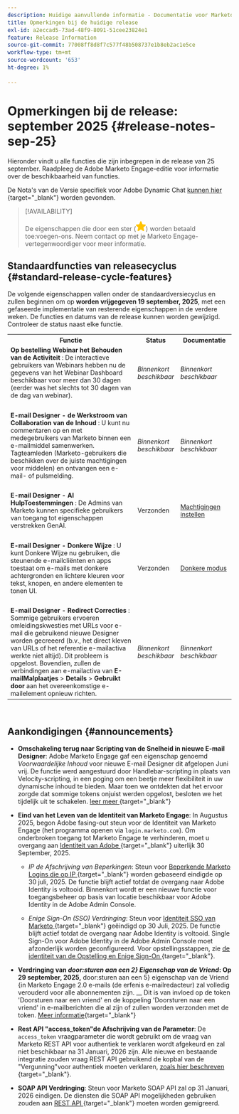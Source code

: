 ```yaml
---
description: Huidige aanvullende informatie - Documentatie voor Marketo - Productdocumentatie
title: Opmerkingen bij de huidige release
exl-id: a2eccad5-73ad-48f9-8091-51cee23824e1
feature: Release Information
source-git-commit: 77008ff8d8f7c577f48b508737e1b8eb2ac1e5ce
workflow-type: tm+mt
source-wordcount: '653'
ht-degree: 1%

---
```


# Opmerkingen bij de release: september 2025 {#release-notes-sep-25}

Hieronder vindt u alle functies die zijn inbegrepen in de release van 25 september. Raadpleeg de Adobe Marketo Engage-editie voor informatie over de beschikbaarheid van functies.

De Nota&#39;s van de Versie specifiek voor Adobe Dynamic Chat [ kunnen hier ](/help/marketo/release-notes/dynamic-chat.md){target="_blank"} worden gevonden.

>[!AVAILABILITY]
>
>De eigenschappen die door een ster (![ worden aangegeven ster ](assets/yellow-star.png)) worden betaald toe:voegen-ons. Neem contact op met je Marketo Engage-vertegenwoordiger voor meer informatie.

## Standaardfuncties van releasecyclus {#standard-release-cycle-features}

De volgende eigenschappen vallen onder de standaardversiecyclus en zullen beginnen om op **worden vrijgegeven 19 september, 2025**, met een gefaseerde implementatie van resterende eigenschappen in de verdere weken. De functies en datums van de release kunnen worden gewijzigd. Controleer de status naast elke functie.

<table style="table-layout:auto">
 <tbody>
 <tr>
   <th style="width:65%">Functie</th>
   <th style="width:10%">Status</th>
   <th style="width:25%">Documentatie</th>
  </tr>
  <tr>
   <td><strong> Op bestelling Webinar het Behouden van de Activiteit </strong>: De interactieve gebruikers van Webinars hebben nu de gegevens van het Webinar Dashboard beschikbaar voor meer dan 30 dagen (eerder was het slechts tot 30 dagen van de dag van webinar).</td>
   <td><i>Binnenkort beschikbaar</i></td>
   <td><i>Binnenkort beschikbaar</i></td>
  </tr>
  <tr>
   <td> </td>
   <td> </td>
   <td> </td>
  </tr>
  <tr>
   <td><strong> E-mail Designer - de Werkstroom van Collaboration van de Inhoud </strong>: U kunt nu commentaren op en met medegebruikers van Marketo binnen een e-mailmiddel samenwerken. Tagteamleden (Marketo-gebruikers die beschikken over de juiste machtigingen voor middelen) en ontvangen een e-mail- of pulsmelding.</td>
   <td><i>Binnenkort beschikbaar</i></td>
   <td><i>Binnenkort beschikbaar</i></td>
  </tr>
  <tr>
   <td> </td>
   <td> </td>
   <td> </td>
  </tr>
  <tr>
   <td><strong> E-mail Designer - AI HulpToestemmingen </strong>: De Admins van Marketo kunnen specifieke gebruikers van toegang tot eigenschappen verstrekken GenAI.</td>
   <td>Verzonden</td>
   <td><a href="/help/marketo/product-docs/email-marketing/email-designer/ai-assistant.md#set-up-permissions">Machtigingen instellen</a></td>
  </tr>
  <tr>
   <td> </td>
   <td> </td>
   <td> </td>
  </tr>
  <tr>
   <td><strong> E-mail Designer - Donkere Wijze </strong>: U kunt Donkere Wijze nu gebruiken, die steunende e-mailcliënten en apps toestaat om e-mails met donkere achtergronden en lichtere kleuren voor tekst, knopen, en andere elementen te tonen UI.</td>
   <td>Verzonden</td>
   <td><a href="/help/marketo/product-docs/email-marketing/email-designer/dark-mode.md">Donkere modus</a></td>
  </tr>
  <tr>
   <td> </td>
   <td> </td>
   <td> </td>
  </tr>
  <tr>
   <td><strong> E-mail Designer - Redirect Correcties </strong>: Sommige gebruikers ervoeren omleidingskwesties met URLs voor e-mail die gebruikend nieuwe Designer worden gecreeerd (b.v., het direct kleven van URLs of het referentie e-mailactiva werkte niet altijd). Dit probleem is opgelost. Bovendien, zullen de verbindingen aan e-mailactiva van <b> E-mailMalplaatjes </b> &gt; <b> Details </b> &gt; <b> Gebruikt door </b> aan het overeenkomstige e-mailelement opnieuw richten.</td>
   <td><i>Binnenkort beschikbaar</i></td>
   <td><i>Binnenkort beschikbaar</i></td>
  </tr>
  </tbody>
</table>
<br/>

## Aankondigingen {#announcements}

* **Omschakeling terug naar Scripting van de Snelheid in nieuwe E-mail Designer**: Adobe Marketo Engage gaf een eigenschap genoemd _Voorwaardelijke Inhoud_ voor nieuwe E-mail Designer dit afgelopen Juni vrij. De functie werd aangestuurd door Handlebar-scripting in plaats van Velocity-scripting, in een poging om een beetje meer flexibiliteit in uw dynamische inhoud te bieden. Maar toen we ontdekten dat het ervoor zorgde dat sommige tokens onjuist werden opgelost, besloten we het tijdelijk uit te schakelen. [ leer meer ](https://nation.marketo.com/t5/product-blogs/update-on-email-scripting-in-the-new-email-designer/ba-p/358179){target="_blank"}

* **Eind van het Leven van de Identiteit van Marketo Engage**: In Augustus 2025, begon Adobe fasing-out steun voor de Identiteit van Marketo Engage (het programma openen via `login.marketo.com`). Om onderbroken toegang tot Marketo Engage te verhinderen, moet u overgang aan [ Identiteit van Adobe ](https://experienceleague.adobe.com/en/docs/marketo/using/product-docs/administration/marketo-with-adobe-identity/adobe-identity-management-overview){target="_blank"} uiterlijk 30 September, 2025.

   * _IP de Afschrijving van Beperkingen_: Steun voor [ Beperkende Marketo Logins die op IP ](https://experienceleague.adobe.com/en/docs/marketo/using/product-docs/administration/settings/restrict-marketo-logins-based-on-ip){target="_blank"} worden gebaseerd eindigde op 30 juli, 2025. De functie blijft actief totdat de overgang naar Adobe Identity is voltooid. Binnenkort wordt er een nieuwe functie voor toegangsbeheer op basis van locatie beschikbaar voor Adobe Identity in de Adobe Admin Console.

   * _Enige Sign-On (SSO) Verdringing_: Steun voor [ Identiteit SSO van Marketo ](https://experienceleague.adobe.com/en/docs/marketo/using/product-docs/administration/additional-integrations/add-single-sign-on-to-a-portal){target="_blank"} geëindigd op 30 Juli, 2025. De functie blijft actief totdat de overgang naar Adobe Identity is voltooid. Single Sign-On voor Adobe Identity in de Adobe Admin Console moet afzonderlijk worden geconfigureerd. Voor opstellingsstappen, zie [ de identiteit van de Opstelling en Enige Sign-On ](https://helpx.adobe.com/enterprise/using/set-up-identity.html){target="_blank"}.

* **Verdringing van _door:sturen aan een 2} Eigenschap van de Vriend_: Op 29 september, 2025,** door:sturen aan een 5} eigenschap van de Vriend {in Marketo Engage 2.0 e-mails (de erfenis e-mailredacteur) zal volledig verouderd voor alle abonnementen zijn. __ Dit is van invloed op de token &#39;Doorsturen naar een vriend&#39; en de koppeling &#39;Doorsturen naar een vriend&#39; in e-mailberichten die al zijn of zullen worden verzonden met de token. [Meer informatie](https://nation.marketo.com/t5/product-blogs/deprecation-of-forward-to-a-friend/ba-p/358045#M2889){target="_blank"}

* **Rest API &quot;access_token&quot;de Afschrijving van de Parameter**: De `access_token` vraagparameter die wordt gebruikt om de vraag van Marketo REST API voor authentiek te verklaren wordt afgekeurd en zal niet beschikbaar na 31 Januari, 2026 zijn. Alle nieuwe en bestaande integratie zouden vraag REST API gebruikend de kopbal van de &quot;Vergunning&quot;voor authentiek moeten verklaren, [ zoals hier beschreven ](https://experienceleague.adobe.com/en/docs/marketo-developer/marketo/rest/authentication){target="_blank"}.

* **SOAP API Verdringing**: Steun voor Marketo SOAP API zal op 31 Januari, 2026 eindigen. De diensten die SOAP API mogelijkheden gebruiken zouden aan [ REST API ](https://experienceleague.adobe.com/en/docs/marketo-developer/marketo/rest/rest-api){target="_blank"} moeten worden gemigreerd.
